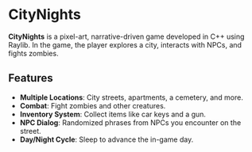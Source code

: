 # CityNights

**CityNights** is a pixel-art, narrative-driven game developed in C++ using Raylib. In the game, the player explores a city, interacts with NPCs, and fights zombies.

## Features
- **Multiple Locations**: City streets, apartments, a cemetery, and more.
- **Combat**: Fight zombies and other creatures.
- **Inventory System**: Collect items like car keys and a gun.
- **NPC Dialog**: Randomized phrases from NPCs you encounter on the street.
- **Day/Night Cycle**: Sleep to advance the in-game day.
